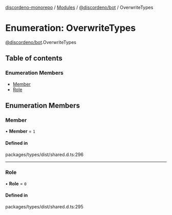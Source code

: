 [discordeno-monorepo](../README.md) / [Modules](../modules.md) / [@discordeno/bot](../modules/discordeno_bot.md) / OverwriteTypes

# Enumeration: OverwriteTypes

[@discordeno/bot](../modules/discordeno_bot.md).OverwriteTypes

## Table of contents

### Enumeration Members

- [Member](discordeno_bot.OverwriteTypes.md#member)
- [Role](discordeno_bot.OverwriteTypes.md#role)

## Enumeration Members

### Member

• **Member** = `1`

#### Defined in

packages/types/dist/shared.d.ts:296

---

### Role

• **Role** = `0`

#### Defined in

packages/types/dist/shared.d.ts:295
